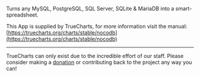 Turns any MySQL, PostgreSQL, SQL Server, SQLite & MariaDB into a smart-spreadsheet.

This App is supplied by TrueCharts, for more information visit the manual: [https://truecharts.org/charts/stable/nocodb](https://truecharts.org/charts/stable/nocodb)

---

TrueCharts can only exist due to the incredible effort of our staff.
Please consider making a [donation](https://truecharts.org/about/sponsor) or contributing back to the project any way you can!
